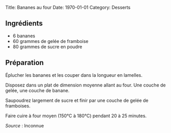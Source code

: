 Title: Bananes au four
Date: 1970-01-01
Category: Desserts

## Ingrédients

* 6 bananes
* 60 grammes de gelée de framboise
* 80 grammes de sucre en poudre

## Préparation

Éplucher les bananes et les couper dans la longueur en lamelles.

Disposez dans un plat de dimension moyenne allant au four. Une couche de gelée,
une couche de banane.

Saupoudrez largement de sucre et finir par une couche de gelée de framboises.

Faire cuire à four moyen (150°C à 180°C) pendant 20 à 25 minutes.

*Source* : Inconnue
